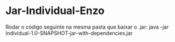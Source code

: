 # Jar-Individual-Enzo
Rodar o código seguinte na mesma pasta que baixar o .jar: java -jar individual-1.0-SNAPSHOT-jar-with-dependencies.jar

